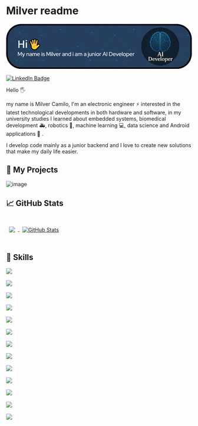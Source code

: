 # Milver readme

![Milver's GitHub Banner](./assets/GitHubHeader.png)

[![LinkedIn Badge](https://img.shields.io/badge/LinkedIn-Profile-informational?style=flat&logo=linkedin&logoColor=white&color=0D76A8)](https://www.linkedin.com/in/milver-camilo-rojas-riaño-43aa14364/)

Hello 🖐

my name is Milver Camilo, I'm an electronic engineer ⚡ interested in the latest technological developments in both hardware and software, in my university studies I learned about embedded systems, biomedical development 🚑, robotics 🤖, machine learning 💻, data science and Android applications 📱 .

I develop code mainly as a junior backend and I love to create new solutions that make my daily life easier.

## 📝 My Projects

![image](https://github.com/user-attachments/assets/401e2983-74eb-4621-9711-44deadec1309)

## &#x1f4c8; GitHub Stats

<br>

<a href="https://github.com/mcl123o3">
  <img align="center" style="margin:0.5rem" src="https://github-readme-stats.vercel.app/api/top-langs/?username=mcl123o3&hide=html,css&title_color=000000&text_color=000000&icon_color=00098a&bg_color=ffffff" />
</a>

<a href="https://github.com/mcl123o3">
  <img align="center" style="margin:0.5rem" src="https://github-readme-stats.vercel.app/api?username=mcl123o3&show_icons=true&line_height=27&count_private=true&title_color=000000&text_color=000000&icon_color=00098a&bg_color=ffffff" alt="GitHub Stats" />
</a>

<br>
<br>

## 💼 Skills

![](https://img.shields.io/badge/Html-Code-informational?style=flat&logo=HTMX&logoColor=white&color=e98d07)

![](https://img.shields.io/badge/Git-Code-informational?style=flat&logo=git&logoColor=white&color=e98d07)

![](https://img.shields.io/badge/Php-Code-informational?style=flat&logo=php&logoColor=white&color=e98d07)

![](https://img.shields.io/badge/Python-Code-informational?style=flat&logo=python&logoColor=white&color=e98d07)

![](https://img.shields.io/badge/Numpy-Code-informational?style=flat&logo=numpy&logoColor=white&color=e98d07)

![](https://img.shields.io/badge/Pandas-Code-informational?style=flat&logo=pandas&logoColor=white&color=e98d07)

![](https://img.shields.io/badge/Pytorch-Code-informational?style=flat&logo=pytorch&logoColor=white&color=e98d07)

![](https://img.shields.io/badge/Java-Code-informational?style=flat&logo=OpenJDK&logoColor=white&color=e98d07)

![](https://img.shields.io/badge/Matlab-Code-informational?style=flat&logo=octave&logoColor=white&color=e98d07)

![](https://img.shields.io/badge/Proteus-Code-informational?style=flat&logo=proteus&logoColor=white&color=e98d07)

![](https://img.shields.io/badge/Arduino-Code-informational?style=flat&logo=arduino&logoColor=white&color=e98d07)

![](https://img.shields.io/badge/Raspberry-Code-informational?style=flat&logo=Raspberry-Pi&logoColor=white&color=e98d07)

![](https://img.shields.io/badge/AndroidStudio-Code-informational?style=flat&logo=Android&logoColor=white&color=e98d07)
